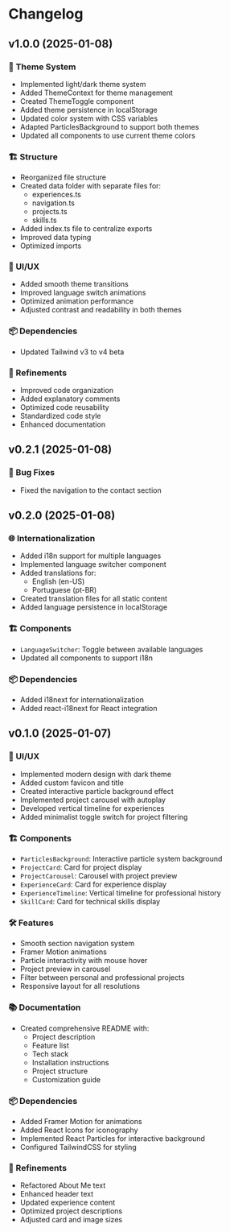 # Changelog

## v1.0.0 (2025-01-08)

### 🎨 Theme System

- Implemented light/dark theme system
- Added ThemeContext for theme management
- Created ThemeToggle component
- Added theme persistence in localStorage
- Updated color system with CSS variables
- Adapted ParticlesBackground to support both themes
- Updated all components to use current theme colors

### 🏗 Structure

- Reorganized file structure
- Created data folder with separate files for:
  - experiences.ts
  - navigation.ts
  - projects.ts
  - skills.ts
- Added index.ts file to centralize exports
- Improved data typing
- Optimized imports

### 🎨 UI/UX

- Added smooth theme transitions
- Improved language switch animations
- Optimized animation performance
- Adjusted contrast and readability in both themes

### 📦 Dependencies

- Updated Tailwind v3 to v4 beta

### 💅 Refinements

- Improved code organization
- Added explanatory comments
- Optimized code reusability
- Standardized code style
- Enhanced documentation

## v0.2.1 (2025-01-08)

### 🐛 Bug Fixes

- Fixed the navigation to the contact section

## v0.2.0 (2025-01-08)

### 🌐 Internationalization

- Added i18n support for multiple languages
- Implemented language switcher component
- Added translations for:
  - English (en-US)
  - Portuguese (pt-BR)
- Created translation files for all static content
- Added language persistence in localStorage

### 🏗 Components

- `LanguageSwitcher`: Toggle between available languages
- Updated all components to support i18n

### 📦 Dependencies

- Added i18next for internationalization
- Added react-i18next for React integration

## v0.1.0 (2025-01-07)

### 🎨 UI/UX

- Implemented modern design with dark theme
- Added custom favicon and title
- Created interactive particle background effect
- Implemented project carousel with autoplay
- Developed vertical timeline for experiences
- Added minimalist toggle switch for project filtering

### 🏗 Components

- `ParticlesBackground`: Interactive particle system background
- `ProjectCard`: Card for project display
- `ProjectCarousel`: Carousel with project preview
- `ExperienceCard`: Card for experience display
- `ExperienceTimeline`: Vertical timeline for professional history
- `SkillCard`: Card for technical skills display

### 🛠 Features

- Smooth section navigation system
- Framer Motion animations
- Particle interactivity with mouse hover
- Project preview in carousel
- Filter between personal and professional projects
- Responsive layout for all resolutions

### 📚 Documentation

- Created comprehensive README with:
  - Project description
  - Feature list
  - Tech stack
  - Installation instructions
  - Project structure
  - Customization guide

### 📦 Dependencies

- Added Framer Motion for animations
- Added React Icons for iconography
- Implemented React Particles for interactive background
- Configured TailwindCSS for styling

### 💅 Refinements

- Refactored About Me text
- Enhanced header text
- Updated experience content
- Optimized project descriptions
- Adjusted card and image sizes

